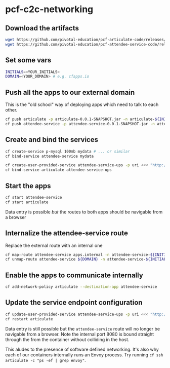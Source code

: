 # pcf-c2c-networking

## Download the artifacts

```bash
wget https://github.com/pivotal-education/pcf-articulate-code/releases/download/0.0.1/articulate-0.0.1-SNAPSHOT.jar
wget https://github.com/pivotal-education/pcf-attendee-service-code/releases/download/0.0.1/attendee-service-0.0.1-SNAPSHOT.jar
```

## Set some vars

```bash
INITIALS=<YOUR_INITIALS>
DOMAIN=<YOUR_DOMAIN> # e.g. cfapps.io
```

## Push all the apps to our external domain

This is the "old school" way of deploying apps which need to talk to each other.

```bash
cf push articulate -p articulate-0.0.1-SNAPSHOT.jar -n articulate-${INITIALS} -d ${DOMAIN} --no-start
cf push attendee-service -p attendee-service-0.0.1-SNAPSHOT.jar -n attendee-service-${INITIALS} -d ${DOMAIN} --no-start
```

## Create and bind the services

```bash
cf create-service p-mysql 100mb mydata # ... or similar
cf bind-service attendee-service mydata

cf create-user-provided-service attendee-service-ups -p uri <<< "http://attendee-service-${INITIALS}.${DOMAIN}/attendees"
cf bind-service articulate attendee-service-ups
```
## Start the apps

```bash
cf start attendee-service
cf start articulate
```

Data entry is possible _but_ the routes to both apps should be navigable from a browser

## Internalize the attendee-service route

Replace the external route with an internal one

```bash
cf map-route attendee-service apps.internal -n attendee-service-${INITIALS}
cf unmap-route attendee-service ${DOMAIN} -n attendee-service-${INITIALS}
```

## Enable the apps to communicate internally

```bash
cf add-network-policy articulate --destination-app attendee-service
```

## Update the service endpoint configuration

```bash
cf update-user-provided-service attendee-service-ups -p uri <<< "http://attendee-service-${INITIALS}.apps.internal:8080/attendees"
cf restart articulate
```

Data entry is still possible but the `attendee-service` route will no longer be navigable from a browser.
Note the internal port 8080 is bound straight through the from the container without colliding in the host.

This aludes to the presence of software defined networking.
It's also why each of our containers internally runs an Envoy process.
Try running `cf ssh articulate -c "ps -ef | grep envoy"`.

